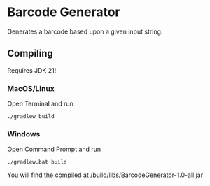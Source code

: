 # Barcode Generator
Generates a barcode based upon a given input string.

## Compiling
Requires JDK 21!
### MacOS/Linux
Open Terminal and run
```shell
./gradlew build
```
### Windows
Open Command Prompt and run
```
./gradlew.bat build
```

You will find the compiled at /build/libs/BarcodeGenerator-1.0-all.jar